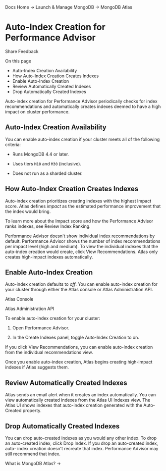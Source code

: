 Docs Home → Launch & Manage MongoDB → MongoDB Atlas

# Auto-Index Creation for Performance Advisor

Share Feedback

On this page

  * Auto-Index Creation Availability
  * How Auto-Index Creation Creates Indexes
  * Enable Auto-Index Creation
  * Review Automatically Created Indexes
  * Drop Automatically Created Indexes

Auto-index creation for Performance Advisor periodically checks for index
recommendations and automatically creates indexes deemed to have a high impact
on cluster performance.

## Auto-Index Creation Availability

You can enable auto-index creation if your cluster meets all of the following
criteria:

  * Runs MongoDB 4.4 or later.

  * Uses tiers `M10` and `M30` (inclusive).

  * Does not run as a sharded cluster.

## How Auto-Index Creation Creates Indexes

Auto-index creation prioritizes creating indexes with the highest Impact
score. Atlas defines _impact_ as the estimated performance improvement that
the index would bring.

To learn more about the Impact score and how the Performance Advisor ranks
indexes, see Review Index Ranking.

Performance Advisor doesn't show individual index recommendations by default.
Performance Advisor shows the number of index recommendations per impact level
(high and medium). To view the individual indexes that the auto-index creation
would create, click View Recommendations. Atlas only creates high-impact
indexes automatically.

## Enable Auto-Index Creation

Auto-index creation defaults to _off_. You can enable auto-index creation for
your cluster through either the Atlas console or Atlas Administration API.

Atlas Console

Atlas Administration API

To enable auto-index creation for your cluster:

  1. Open Performance Advisor.

  2. In the Create Indexes panel, toggle Auto-Index Creation to on.

If you click View Recommendations, you can enable auto-index creation from the
individual recommendations view.

Once you enable auto-index creation, Atlas begins creating high-impact indexes
if Atlas suggests them.

## Review Automatically Created Indexes

Atlas sends an email alert when it creates an index automatically. You can
view automatically created indexes from the Atlas UI Indexes view. The Atlas
UI shows indexes that auto-index creation generated with the Auto-Created
property.

## Drop Automatically Created Indexes

You can drop auto-created indexes as you would any other index. To drop an
auto-created index, click Drop Index. If you drop an auto-created index, auto-
index creation doesn't recreate that index. Performance Advisor may still
recommend that index.

What is MongoDB Atlas? →

